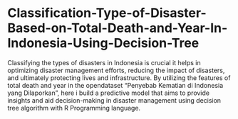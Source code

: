# Classification-Type-of-Disaster-Based-on-Total-Death-and-Year-In-Indonesia-Using-Decision-Tree
Classifying the types of disasters in Indonesia is crucial it helps in optimizing disaster management efforts, reducing the impact of disasters,
and ultimately protecting lives and infrastructure. By utilizing the features of total death and year in the opendataset “Penyebab Kematian di Indonesia yang Dilaporkan”, 
here i build a predictive model that aims to provide insights and aid decision-making in disaster management using decision tree algorithm with R Programming language.
